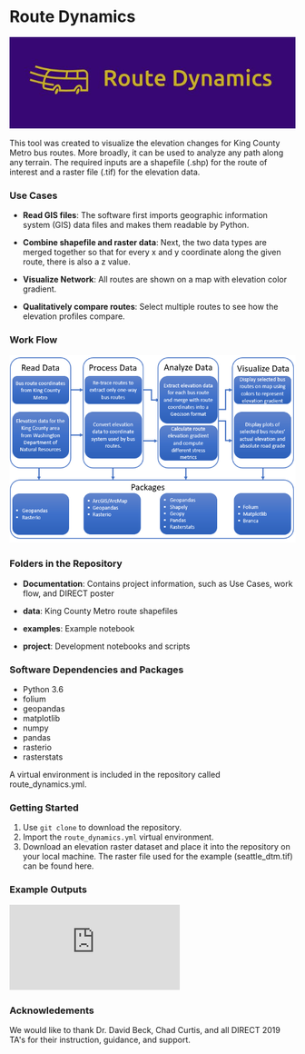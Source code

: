 # Route Dynamics
![alt text][logo]

[logo]: https://github.com/EricaEgg/Route_Dynamics/blob/master/Documentation/logo.JPG

This tool was created to visualize the elevation changes for King County Metro bus routes. More broadly, it can be 
used to analyze any path along any terrain. The required inputs are a shapefile (.shp) for the route of interest and a 
raster file (.tif) for the elevation data. 

### Use Cases

* **Read GIS files**: The software first imports geographic information system (GIS) data files and makes them readable by 
Python.

* **Combine shapefile and raster data**: Next, the two data types are merged together so that for every x and y coordinate 
along the given route, there is also a z value. 

* **Visualize Network**: All routes are shown on a map with elevation color gradient. 

* **Qualitatively compare routes**: Select multiple routes to see how the elevation profiles compare. 

### Work Flow

![alt text][flowchart]

[flowchart]: https://github.com/EricaEgg/Route_Dynamics/blob/master/Documentation/FlowChart.PNG

### Folders in the Repository

* **Documentation**: Contains project information, such as Use 
Cases, work flow, and DIRECT poster

* **data**: King County Metro route shapefiles

* **examples**: Example notebook

* **project**: Development notebooks and scripts

### Software Dependencies and Packages

* Python 3.6
* folium
* geopandas
* matplotlib
* numpy
* pandas
* rasterio
* rasterstats

A virtual environment is included in the repository called route_dynamics.yml.

### Getting Started

1. Use `git clone` to download the repository.
2. Import the `route_dynamics.yml` virtual environment.
3. Download an elevation raster dataset and place it into the repository on your local 
machine. The raster file used for the example (seattle_dtm.tif) can be found here. 

### Example Outputs

![alt text][map]

[map]:https://github.com/EricaEgg/Route_Dynamics/blob/master/project/map_results/map_45.html

### Acknowledements

We would like to thank Dr. David Beck, Chad Curtis, and all DIRECT 2019 TA's for their 
instruction, guidance, and support. 
 
